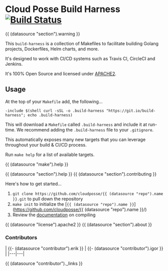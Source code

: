 # Cloud Posse Build Harness [![Build Status](https://travis-ci.org/cloudposse/build-harness.svg)](https://travis-ci.org/cloudposse/build-harness)
{{ (datasource "section").warning }}

This `build-harness` is a collection of Makefiles to facilitate building Golang projects, Dockerfiles, Helm charts, and more.

It's designed to work with CI/CD systems such as Travis CI, CircleCI and Jenkins.

It's 100% Open Source and licensed under [APACHE2](LICENSE).


## Usage

At the top of your `Makefile` add, the following...

```make
-include $(shell curl -sSL -o .build-harness "https://git.io/build-harness"; echo .build-harness)
```

This will download a `Makefile` called `.build-harness` and include it at run-time. We recommend adding the `.build-harness` file to your `.gitignore`.

This automatically exposes many new targets that you can leverage throughout your build & CI/CD process.

Run `make help` for a list of available targets.

{{ (datasource "make").help }}

{{ (datasource "section").help }}
{{ (datasource "section").contributing }}

Here's how to get started...

1. `git clone https://github.com/cloudposse/{{ (datasource "repo").name }}.git` to pull down the repository
2. `make init` to initialize the [`{{ (datasource "repo").name }}`](https://github.com/cloudposse/{{ (datasource "repo").name }}/)
3. Review the [documentation](docs/) on compiling


{{ (datasource "license").apache2 }}
{{ (datasource "section").about }}

### Contributors

|
{{- (datasource "contributor").erik }} |
{{- (datasource "contributor").igor }} |
|---|---|

{{ (datasource "contributor")._links }}
